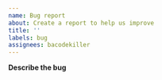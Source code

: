 ```yaml
---
name: Bug report
about: Create a report to help us improve
title: ''
labels: bug
assignees: bacodekiller
---
```


**Describe the bug**
